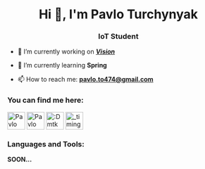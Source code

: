 <h1 align="center">Hi 👋, I'm Pavlo Turchynyak</h1>
<h3 align="center">IoT Student</h3>

- 🔭 I’m currently working on ***[Vision](https://github.com/MoiroUA)***

- 🌱 I’m currently learning **Spring**

- 📫 How to reach me: **pavlo.to474@gmail.com**

<h3 align="left">You can find me here:</h3>
<p align="left">
<a href="https://www.linkedin.com/in/pavlo-turchynyak/" target="blank"><img align="center" src="https://raw.githubusercontent.com/rahuldkjain/github-profile-readme-generator/master/src/images/icons/Social/linked-in-alt.svg" alt="Pavlo Turchynyak" height="40" width="40" /></a>
<a href="https://www.facebook.com/profile.php?id=100013684777665" target="blank"><img align="center" src="https://user-images.githubusercontent.com/93161863/182021509-27914706-49da-4fd6-aeb5-d09e8ee9a32f.png" alt="Pavlo Turchynyak" height="40" width="40" /></a>
<a href="https://twitter.com/DmtkD1" target="blank"><img align="center" src="https://user-images.githubusercontent.com/93161863/182021747-d143636c-310f-4c24-ad4f-9ae6de22a407.png" alt=":D mtk :D" height="40" width="40" /></a>
<a href="https://www.instagram.com/_timing.man_/" target="blank"><img align="center" src="https://user-images.githubusercontent.com/93161863/182021359-ce6560e9-2960-4b8a-bdbc-e8b593910509.png" alt="_timing.man_" height="40" width="40" /></a>
</p>

<h3 align="left">Languages and Tools:</h3>

__SOON...__



<!--


Here are some ideas to get you started:

- 🔭 I’m currently working on ...
- 🌱 I’m currently learning ...
- 👯 I’m looking to collaborate on ...
- 🤔 I’m looking for help with ...
- 💬 Ask me about ...
- 📫 How to reach me: ...
- 😄 Pronouns: ...
- ⚡ Fun fact: ...
-->
